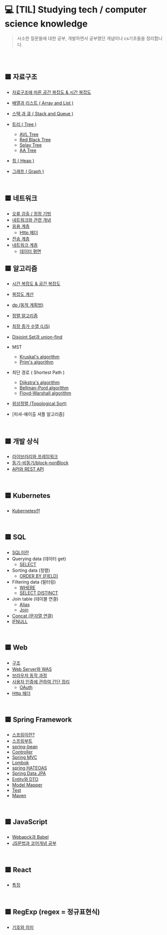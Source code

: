 # 💻 [TIL] Studying tech / computer science knowledge

> 사소한 질문들에 대한 공부, 개발하면서 공부했던 개념이나 cs기초들을 정리합니다.

<br>
<br>

## 🟦 자료구조

- [자료구조에 따른 공간 복잡도 & 시간 복잡도](/dataStructure/complexity.md)
- [배열과 리스트 ( Array and List )](/dataStructure/array-list.md)
- [스택 과 큐 ( Stack and Queue )](/dataStructure/stack-queue.md)
- [트리 ( Tree )](/dataStructure/tree.md)

  - [AVL Tree](./AvlTree.md)
  - [Red Black Tree](./redBlackTree.md)
  - [Splay Tree](./SplayTree.md)
  - [AA Tree](./aaTree.md)

- [힙 ( Heap )](dataStructure/heap.md)
- [그래프 ( Graph )](/dataStructure/graph.md)

<br>

## 🟦 네트워크

- [ 오류 검출 / 정정 기법 ](/network/errorDetection-correction.md)
- [ 네트워크와 관련 개념 ](/network/network.md)
- [ 응용 계층 ](/network/applicationLayer.md)
  - [Http 헤더](/network/httpHeader.md)
- [ 전송 계층 ](/network/transportLayer.md)
- [ 네트워크 계층 ](/network/networkLayer.md)
  - [ 데이터 평면 ](/network/forwarding.md)
    <br>

## 🟦 알고리즘

- [시간 복잡도 & 공간 복잡도](/algorithm/time-space-complexity.md)
- [복잡도 계산](/algorithm/computational-complexity.md)
- [dp (동적 계획법)](/algorithm/dynamic-programming.md)
- [정렬 알고리즘](/algorithm/sorting-algorithm.md)
- [최장 증가 수열 (LIS) ](/algorithm/longest-increasing-subsequence.md)
- [Disjoint Set과 union-find](/algorithm/DisjointSet-unionFind.md)
- MST
  - [Kruskal's algorithm](/algorithm/kruskal-algorithm.md)
  - [Prim's algorithm](/algorithm/prim-algorithm.md)
- 최단 경로 ( Shortest Path )
  - [Dijkstra's algorithm](/algorithm/dijkstra.md)
  - [Bellman-Pord algorithm](/algorithm/bellman-ford.md)
  - [Floyd-Warshall algorithm](/algorithm/floyd-warshall.md)
- [위상정렬 (Topological Sort)](/algorithm/topological-sort.md)

- [피셔-예이츨 셔플 알고리즘]

<br>

## 🟦 개발 상식

- [라이브러리와 프레임워크](/develop-common-sense/library-framework.md)
- [동기-비동기/block-nonBlock](develop-common-sense/sync-async-block-nonblock.md)
- [API와 REST API](./develop-common-sense/rest-api.md)

<br>

## 🟦 Kubernetes

- [Kubernetes란](./kubernetes/kubernetes.md)

<br>

## 🟦 SQL

- [SQL이란](./SQL/sql.md)
- Querying data (데이터 get)
  - [SELECT](./SQL/select.md)
- Sorting data (정렬)
  - [ORDER BY (FIELD)](./SQL/orderby.md)
- Filtering data (필터링)
  - [WHERE](./SQL/where.md)
  - [SELECT DISTINCT](./SQL/selectDistinct.md)
- Join table (테이블 연결)
  - [Alias](./SQL/alias.md)
  - [Join](./SQL/join.md)
- [Concat (문자열 연결)](./SQL/concat.md)
- [IFNULL](./SQL/ifnull.md)

<br>

## 🟦 Web

- [구조](./web/structure.md)
- [Web Server와 WAS](./web/WAS.md)
- [브라우저 동작 과정](./web/brower.md)
- [사용자 인증에 관하여 간단 정리](./web/authentication.md)
  - [OAuth](./web/OAuth.md)
- [Http 헤더](/network/httpHeader.md)

<br>

## 🟦 Spring Framework

- [스프링이란?](/spring/spring.md)
- [스프링부트](/spring/springboot.md)
- [spring-bean](/spring/spring-bean.md)
- [Controller](/spring/Controller.md)
- [Spring MVC](/spring/springMVC.md)
- [Lombok](/spring/lombok.md)
- [spring HATEOAS](/spring/hateoas.md)
- [Spring Data JPA](/spring/jpa.md)
- [Entity와 DTO](/spring/entity.md)
- [Model Mapper](/spring/modelMapper.md)
- [Test](/spring/test.md)
- [Maven](/spring/maven.md)

<br>

## 🟦 JavaScript

- [Webapck과 Babel](/javaScript/webpack-babel.md)
- [JS문법과 코어개념 공부](/javaScript/modern-js-tutorial.md)

<br>

## 🟦 React

- [특징](/react/react-feature.md)

<br>

## 🟦 RegExp (regex = 정규표현식)

- [기호와 의미](./regex.md)
